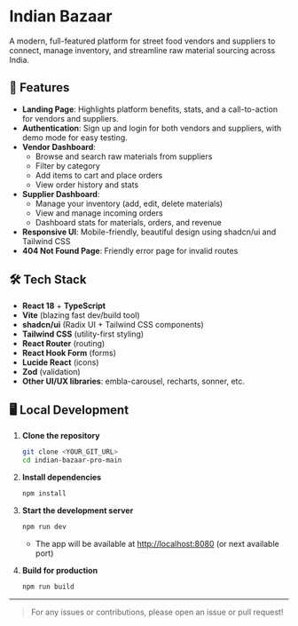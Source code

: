 # Indian Bazaar

A modern, full-featured platform for street food vendors and suppliers to connect, manage inventory, and streamline raw material sourcing across India.

## 🚀 Features

- **Landing Page**: Highlights platform benefits, stats, and a call-to-action for vendors and suppliers.
- **Authentication**: Sign up and login for both vendors and suppliers, with demo mode for easy testing.
- **Vendor Dashboard**:
  - Browse and search raw materials from suppliers
  - Filter by category
  - Add items to cart and place orders
  - View order history and stats
- **Supplier Dashboard**:
  - Manage your inventory (add, edit, delete materials)
  - View and manage incoming orders
  - Dashboard stats for materials, orders, and revenue
- **Responsive UI**: Mobile-friendly, beautiful design using shadcn/ui and Tailwind CSS
- **404 Not Found Page**: Friendly error page for invalid routes

## 🛠️ Tech Stack

- **React 18** + **TypeScript**
- **Vite** (blazing fast dev/build tool)
- **shadcn/ui** (Radix UI + Tailwind CSS components)
- **Tailwind CSS** (utility-first styling)
- **React Router** (routing)
- **React Hook Form** (forms)
- **Lucide React** (icons)
- **Zod** (validation)
- **Other UI/UX libraries**: embla-carousel, recharts, sonner, etc.

## 🖥️ Local Development

1. **Clone the repository**
   ```sh
   git clone <YOUR_GIT_URL>
   cd indian-bazaar-pro-main
   ```
2. **Install dependencies**
   ```sh
   npm install
   ```
3. **Start the development server**
   ```sh
   npm run dev
   ```
   - The app will be available at [http://localhost:8080](http://localhost:8080) (or next available port)

4. **Build for production**
   ```sh
   npm run build
   ```

---

> For any issues or contributions, please open an issue or pull request!
